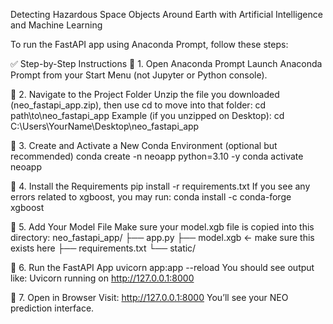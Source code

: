Detecting Hazardous Space Objects Around Earth with Artificial Intelligence and Machine Learning

To run the FastAPI app using Anaconda Prompt, follow these steps:

✅ Step-by-Step Instructions
🔹 1. Open Anaconda Prompt
Launch Anaconda Prompt from your Start Menu (not Jupyter or Python console).

🔹 2. Navigate to the Project Folder
Unzip the file you downloaded (neo_fastapi_app.zip), then use cd to move into that folder:
cd path\to\neo_fastapi_app
Example (if you unzipped on Desktop):
cd C:\Users\YourName\Desktop\neo_fastapi_app

🔹 3. Create and Activate a New Conda Environment (optional but recommended)
conda create -n neoapp python=3.10 -y
conda activate neoapp

🔹 4. Install the Requirements
pip install -r requirements.txt
If you see any errors related to xgboost, you may run:
conda install -c conda-forge xgboost

🔹 5. Add Your Model File
Make sure your model.xgb file is copied into this directory:
neo_fastapi_app/
├── app.py
├── model.xgb  ← make sure this exists here
├── requirements.txt
└── static/

🔹 6. Run the FastAPI App
uvicorn app:app --reload
You should see output like:
    Uvicorn running on http://127.0.0.1:8000

🔹 7. Open in Browser
Visit:
http://127.0.0.1:8000
You’ll see your NEO prediction interface.


